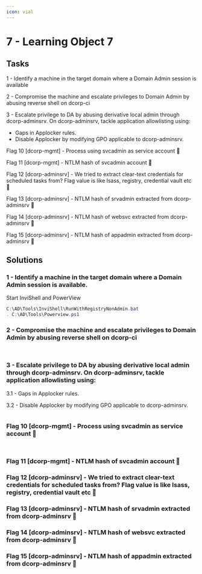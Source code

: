 ```yaml
---
icon: vial
---
```


# 7 - Learning Object 7️

## Tasks



1 - Identify a machine in the target domain where a Domain Admin session is available

2 - Compromise the machine and escalate privileges to Domain Admin by abusing reverse shell on dcorp-ci

3 - Escalate privilege to DA by abusing derivative local admin through dcorp-adminsrv. On dcorp-adminsrv, tackle application allowlisting using:

* Gaps in Applocker rules.
* Disable Applocker by modifying GPO applicable to dcorp-adminsrv.

Flag 10 \[dcorp-mgmt] - Process using svcadmin as service account 🚩

Flag 11 \[dcorp-mgmt] - NTLM hash of svcadmin account 🚩

Flag 12 \[dcorp-adminsrv] - We tried to extract clear-text credentials for scheduled tasks from? Flag value is like lsass, registry, credential vault etc 🚩

Flag 13 \[dcorp-adminsrv] - NTLM hash of srvadmin extracted from dcorp-adminsrv 🚩

Flag 14 \[dcorp-adminsrv] - NTLM hash of websvc extracted from dcorp-adminsrv 🚩

Flag 15 \[dcorp-adminsrv] - NTLM hash of appadmin extracted from dcorp-adminsrv 🚩



## Solutions

### 1 - Identify a machine in the target domain where a Domain Admin session is available.

Start InviShell and PowerView

```powershell
C:\AD\Tools\InviShell\RunWithRegistryNonAdmin.bat
. C:\AD\Tools\Powerview.ps1
```













### 2 - Compromise the machine and escalate privileges to Domain Admin by abusing reverse shell on dcorp-ci





```powershell


```

```powershell
```

### 3 - Escalate privilege to DA by abusing derivative local admin through dcorp-adminsrv. On dcorp-adminsrv, tackle application allowlisting using:







3.1 - Gaps in Applocker rules.









3.2 - Disable Applocker by modifying GPO applicable to dcorp-adminsrv.





```powershell
```











### Flag 10 \[dcorp-mgmt] - Process using svcadmin as service account 🚩













<pre class="language-powershell"><code class="lang-powershell"><strong>
</strong></code></pre>



### Flag 11 \[dcorp-mgmt] - NTLM hash of svcadmin account 🚩













### Flag 12 \[dcorp-adminsrv] - We tried to extract clear-text credentials for scheduled tasks from? Flag value is like lsass, registry, credential vault etc 🚩











### Flag 13 \[dcorp-adminsrv] - NTLM hash of srvadmin extracted from dcorp-adminsrv 🚩











### Flag 14 \[dcorp-adminsrv] - NTLM hash of websvc extracted from dcorp-adminsrv 🚩











### Flag 15 \[dcorp-adminsrv] - NTLM hash of appadmin extracted from dcorp-adminsrv 🚩















```powershell
```
